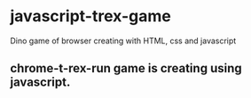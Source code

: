 # javascript-trex-game
Dino game of browser creating with HTML, css and javascript

## chrome-t-rex-run game is creating using javascript.
